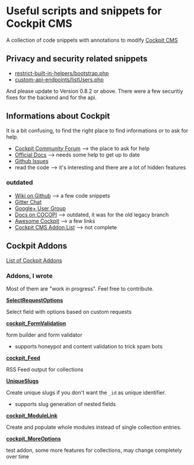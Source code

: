 # Useful scripts and snippets for Cockpit CMS

A collection of code snippets with annotations to modify [Cockpit CMS](https://github.com/agentejo/cockpit)

## Privacy and security related snippets

* [restrict-built-in-helpers/bootstrap.php](https://github.com/raffaelj/cockpit-scripts/blob/master/restrict-built-in-helpers/bootstrap.php)
* [custom-api-endpoints/listUsers.php](https://github.com/raffaelj/cockpit-scripts/blob/master/custom-api-endpoints/listUsers.php)

And please update to Version 0.8.2 or above. There were a few securitiy fixes for the backend and for the api.

## Informations about Cockpit

It is a bit confusing, to find the right place to find informations or to ask for help.

* [Cockpit Community Forum](https://discourse.getcockpit.com/) --> the place to ask for help
* [Official Docs](https://getcockpit.com/documentation) --> needs some help to get up to date
* [Github Issues](https://github.com/agentejo/cockpit/issues)
* read the code --> it's interesting and there are a lot of hidden features

### outdated

* [Wiki on Github](https://github.com/agentejo/cockpit/wiki) --> a few code snippets
* [Gitter Chat](https://gitter.im/COCOPi/cockpit)
* [Google+ User Group](https://plus.google.com/communities/114909939320646034687)
* [Docs on COCOPI](https://github.com/COCOPi/cockpit-docs) --> outdated, it was for the old legacy branch
* [Awesome Cockpit](https://github.com/muoto/awesome-cockpit) --> a few links
* [Cockpit CMS Addon List](https://github.com/muoto/CockpitCMSAddons) --> not complete

## Cockpit Addons

[List of Cockpit Addons](https://discourse.getcockpit.com/t/list-of-cockpit-addons/234)

### Addons, I wrote

Most of them are "work in progress". Feel free to contribute.

**[SelectRequestOptions](https://github.com/raffaelj/cockpit_SelectRequestOptions)**

Select field with options based on custom requests

**[cockpit_FormValidation](https://github.com/raffaelj/cockpit_FormValidation)**

form builder and form validator

* supports honeypot and content validation to trick spam bots

**[cockpit_Feed](https://github.com/raffaelj/cockpit_Feed)**

RSS Feed output for collections

**[UniqueSlugs](https://github.com/raffaelj/cockpit_UniqueSlugs)**

Create unique slugs if you don't want the `_id` as unique identifier.

* supports slug generation of nested fields

**[cockpit_ModuleLink](https://github.com/raffaelj/cockpit_ModuleLink)**

Create and populate whole modules instead of single collection entries.

**[cockpit_MoreOptions](https://github.com/raffaelj/cockpit_MoreOptions)**

test addon, some more features for collections, may change completely over time